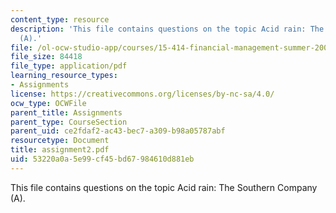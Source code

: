 ```yaml
---
content_type: resource
description: 'This file contains questions on the topic Acid rain: The Southern Company
  (A).'
file: /ol-ocw-studio-app/courses/15-414-financial-management-summer-2003/53220a0a5e99cf45bd67984610d881eb_assignment2.pdf
file_size: 84418
file_type: application/pdf
learning_resource_types:
- Assignments
license: https://creativecommons.org/licenses/by-nc-sa/4.0/
ocw_type: OCWFile
parent_title: Assignments
parent_type: CourseSection
parent_uid: ce2fdaf2-ac43-bec7-a309-b98a05787abf
resourcetype: Document
title: assignment2.pdf
uid: 53220a0a-5e99-cf45-bd67-984610d881eb
---
```

This file contains questions on the topic Acid rain: The Southern Company (A).